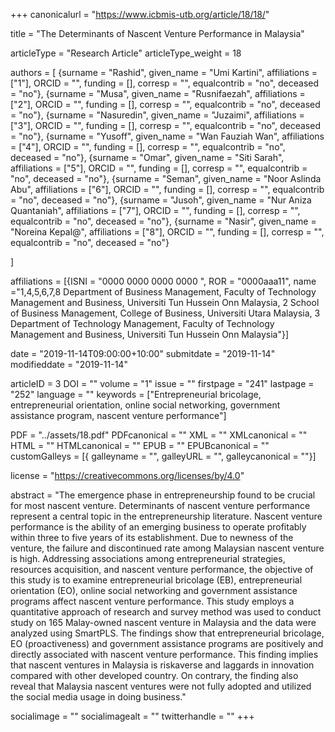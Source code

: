 +++
canonicalurl = "https://www.icbmis-utb.org/article/18/18/"

title = "The Determinants of Nascent Venture Performance in Malaysia"

articleType = "Research Article"
articleType_weight = 18

authors = [
  {surname = "Rashid",  given_name = "Umi Kartini",  affiliations = ["1"],  ORCID = "", funding = [], corresp = "", equalcontrib = "no", deceased = "no"},
  {surname = "Musa",  given_name = "Rusnifaezah",  affiliations = ["2"],  ORCID = "", funding = [], corresp = "", equalcontrib = "no", deceased = "no"},
  {surname = "Nasuredin",  given_name = "Juzaimi",  affiliations = ["3"],  ORCID = "", funding = [], corresp = "", equalcontrib = "no", deceased = "no"},
  {surname = "Yusoff",  given_name = "Wan Fauziah Wan",  affiliations = ["4"],  ORCID = "", funding = [], corresp = "", equalcontrib = "no", deceased = "no"},
  {surname = "Omar",  given_name = "Siti Sarah",  affiliations = ["5"],  ORCID = "", funding = [], corresp = "", equalcontrib = "no", deceased = "no"},
  {surname = "Seman",  given_name = "Noor Aslinda Abu",  affiliations = ["6"],  ORCID = "", funding = [], corresp = "", equalcontrib = "no", deceased = "no"},
  {surname = "Jusoh",  given_name = "Nur Aniza Quantaniah",  affiliations = ["7"],  ORCID = "", funding = [], corresp = "", equalcontrib = "no", deceased = "no"},
  {surname = "Nasir",  given_name = "Noreina Kepal@",  affiliations = ["8"],  ORCID = "", funding = [], corresp = "", equalcontrib = "no", deceased = "no"}
  
]

affiliations = [{ISNI = "0000 0000 0000 0000 ", ROR = "0000aaa11", name ="1,4,5,6,7,8 Department of Business Management, Faculty of Technology Management and Business, Universiti Tun Hussein Onn Malaysia, 2 School of Business Management, College of Business, Universiti Utara Malaysia, 3 Department of Technology Management, Faculty of Technology Management and Business, Universiti Tun Hussein Onn Malaysia"}]

date = "2019-11-14T09:00:00+10:00"
submitdate = "2019-11-14"
modifieddate = "2019-11-14"

articleID = 3
DOI = ""
volume = "1"
issue = ""
firstpage = "241"
lastpage = "252"
language = ""
keywords = ["Entrepreneurial bricolage, entrepreneurial orientation, online social networking, government assistance program, nascent venture performance"]


PDF = "../assets/18.pdf"
PDFcanonical = ""
XML = ""
XMLcanonical = ""
HTML = ""
HTMLcanonical = ""
EPUB = ""
EPUBcanonical = ""
customGalleys = [{ galleyname = "", galleyURL = "", galleycanonical = ""}]

license = "https://creativecommons.org/licenses/by/4.0"

abstract = "The emergence phase in entrepreneurship found to be crucial for most nascent venture. Determinants of nascent venture performance represent a central topic in the entrepreneurship literature. Nascent venture performance is the ability of an emerging business to operate profitably within three to five years of its establishment. Due to newness of the venture, the failure and discontinued rate among Malaysian nascent venture is high. Addressing associations among entrepreneurial strategies, resources acquisition, and nascent venture performance, the objective of this study is to examine entrepreneurial bricolage (EB), entrepreneurial orientation (EO), online social networking and government assistance programs affect nascent venture performance. This study employs a quantitative approach of research and survey method was used to conduct study on 165 Malay-owned nascent venture in Malaysia and the data were analyzed using SmartPLS. The findings show that entrepreneurial bricolage, EO (proactiveness) and government assistance programs are positively and directly associated with nascent venture performance. This finding implies that nascent ventures in Malaysia is riskaverse and laggards in innovation compared with other developed country. On contrary, the finding also reveal that Malaysia nascent ventures were not fully adopted and utilized the social media usage in doing business."


socialimage = ""
socialimagealt = ""
twitterhandle = ""
+++

